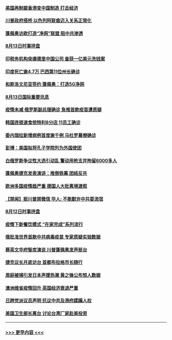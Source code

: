 #### [美国再制裁香港变中国制造 打击经济](../pages/prog202/a102917545.md?t=08140651) 
#### [川普政府搭桥 以色列阿联酋迈入关系正常化](../pages/prog202/a102917502.md?t=08140651) 
#### [蓬佩奥访欧打造“净网”联盟 阻中共渗透](../pages/prog202/a102917494.md?t=08140651) 
#### [8月13日时事拼盘](../pages/prog202/a102917490.md?t=08140651) 
#### [印税务机构突袭德里中国公司 查获一亿美元洗钱案](../pages/prog202/a102917337.md?t=08140651) 
#### [印度死亡逾4.7万 巴西第11位州长确诊](../pages/prog202/a102917393.md?t=08140651) 
#### [和斯洛文尼亚签约 蓬佩奥：打造5G净网](../pages/prog202/a102917369.md?t=08140651) 
#### [8月13日国际重要讯息](../pages/prog202/a102917208.md?t=08140651) 
#### [疫情未减 俄罗斯副总理确诊 急推首款疫苗遭质疑](../pages/prog202/a102917183.md?t=08140651) 
#### [韩国连锁速食侬特利8分店 11员工确诊](../pages/prog202/a102917156.md?t=08140651) 
#### [委内瑞拉新增病例首度逾千例 马杜罗幕僚确诊](../pages/prog202/a102917127.md?t=08140651) 
#### [彭博：美国拟将孔子学院列为外国使团](../pages/prog202/a102917085.md?t=08140651) 
#### [白俄罗斯争议性大选引动乱 警动用枪支并拘留6000多人](../pages/prog202/a102916933.md?t=08140651) 
#### [蓬佩奥捷克发表演讲：推倒铁幕 团结反共](../pages/prog202/a102916925.md?t=08140651) 
#### [欧洲多国疫情趋严重 德国人大批离境渡假](../pages/prog202/a102916706.md?t=08140651) 
#### [【禁闻】挺川普禁微信 华人: 不能默许中共耍流氓](../pages/prog202/a102916843.md?t=08140651) 
#### [8月12日时事拼盘](../pages/prog202/a102916767.md?t=08140651) 
#### [疫情下新餐饮模式 “在家完成”系列流行](../pages/prog202/a102916764.md?t=08140651) 
#### [俄批准世界首款中共病毒疫苗 专家质疑实验数据](../pages/prog202/a102916536.md?t=08140651) 
#### [蔡英文华府智库演说 川普蓬佩奥发声挺台](../pages/prog202/a102916749.md?t=08140651) 
#### [捷克议长月底访台 首都布拉格市长随行](../pages/prog202/a102916689.md?t=08140651) 
#### [周庭被捕引发日本声援热潮 黄之锋公布惊人数据](../pages/prog202/a102916582.md?t=08140651) 
#### [澳洲维省疫情回升 英国经济衰退严重](../pages/prog202/a102916584.md?t=08140651) 
#### [日跨党派议员声明 抗议中共及港府蹂躏人权](../pages/prog202/a102916575.md?t=08140651) 
#### [美国卫生部长离台 讨论台湾厂家赴美投资](../pages/prog202/a102916541.md?t=08140651) 

----
#### [ >>> 更早内容 <<< ](../indexes/prog202-earlier.md)
